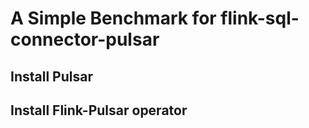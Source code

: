 # A Simple Benchmark for flink-sql-connector-pulsar


## Install Pulsar

## Install Flink-Pulsar operator

## 